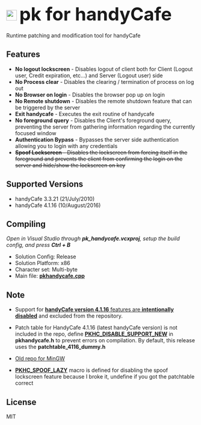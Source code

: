 # <img width="28" src="https://en.touhouwiki.net/images/7/7b/Th135Patchouli.png"> <font size=80> pk for handyCafe </font>
Runtime patching and modification tool for handyCafe

## Features
* <b>No logout lockscreen</b> - Disables logout of client both for Client (Logout user, Credit expiration, etc...) and Server (Logout user) side
* <b>No Process clear</b> - Disables the clearing / termination of process on log out
* <b>No Browser on login</b> - Disables the browser pop up on login
* <b>No Remote shutdown</b> - Disables the remote shutdown feature that can be triggered by the server
* <b>Exit handycafe</b> - Executes the exit routine of handycafe
* <b>No foreground query</b> - Disables the Client's foreground query, preventing the server from gathering information regarding the currently focused window
* <b>Authentication Bypass</b> - Bypasses the server side authentication allowing you to login with any credentials
* ~~<b>Spoof Lockscreen</b> - Disables the lockscreen from forcing itself in the foreground and prevents the client from confirming the login on the server and hide/show the lockscreen on key~~

## Supported Versions
* handyCafe 3.3.21 (21/July/2010)
* handyCafe 4.1.16 (10/August/2016)

## Compiling
<i>Open in Visual Studio through <b>pk_handycafe.vcxproj</b>, setup the build config, and press <b>Ctrl + B</b></i>
* Solution Config: Release
* Solution Platform: x86
* Character set: Multi-byte
* Main file: <b>[pkhandycafe.cpp](https://github.com/rogueeeee/pk_handycafe/blob/master/pkhandycafe.cpp)</b>

## Note

* Support for <u><b>handyCafe version 4.1.16</b> features are <b>intentionally disabled</b></u> and excluded from the repository.

* Patch table for HandyCafe 4.1.16 (latest handyCafe version) is not included
in the repo, define <b>[PKHC_DISABLE_SUPPORT_NEW](https://github.com/rogueeeee/pk_handycafe/blob/master/pkhandycafe.h#L8)</b> in <b>pkhandycafe.h</b>
to prevent errors on compilation. By default, this release uses the <b>patchtable_4116_dummy.h</b>

* [Old repo for MinGW](https://github.com/rogueeeee/pk_handycafe/releases/tag/0.0.2)

* <b>[PKHC_SPOOF_LAZY](https://github.com/rogueeeee/pk_handycafe/blob/master/pkhandycafe.h#L9)</b> macro is defined for disabling the spoof lockscreen feature because I broke it, undefine if you got the patchtable correct

## License
MIT